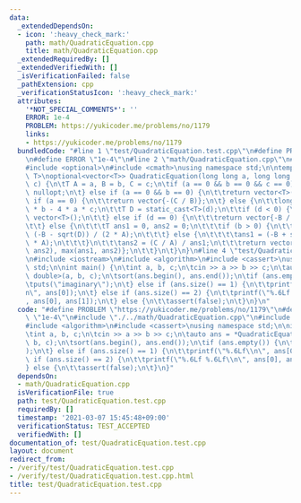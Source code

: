 ```yaml
---
data:
  _extendedDependsOn:
  - icon: ':heavy_check_mark:'
    path: math/QuadraticEquation.cpp
    title: math/QuadraticEquation.cpp
  _extendedRequiredBy: []
  _extendedVerifiedWith: []
  _isVerificationFailed: false
  _pathExtension: cpp
  _verificationStatusIcon: ':heavy_check_mark:'
  attributes:
    '*NOT_SPECIAL_COMMENTS*': ''
    ERROR: 1e-4
    PROBLEM: https://yukicoder.me/problems/no/1179
    links:
    - https://yukicoder.me/problems/no/1179
  bundledCode: "#line 1 \"test/QuadraticEquation.test.cpp\"\n#define PROBLEM \"https://yukicoder.me/problems/no/1179\"\
    \n#define ERROR \"1e-4\"\n#line 2 \"math/QuadraticEquation.cpp\"\n#include <vector>\n\
    #include <optional>\n#include <cmath>\nusing namespace std;\n\ntemplate <class\
    \ T>\noptional<vector<T>> QuadraticEquation(long long a, long long b, long long\
    \ c) {\n\tT A = a, B = b, C = c;\n\tif (a == 0 && b == 0 && c == 0) {\n\t\treturn\
    \ nullopt;\n\t} else if (a == 0 && b == 0) {\n\t\treturn vector<T>();\n\t} else\
    \ if (a == 0) {\n\t\treturn vector{-(C / B)};\n\t} else {\n\t\tlong long d = b\
    \ * b - 4 * a * c;\n\t\tT D = static_cast<T>(d);\n\t\tif (d < 0) {\n\t\t\treturn\
    \ vector<T>();\n\t\t} else if (d == 0) {\n\t\t\treturn vector{-B / (2 * A)};\n\
    \t\t} else {\n\t\t\tT ans1 = 0, ans2 = 0;\n\t\t\tif (b > 0) {\n\t\t\t\tans1 =\
    \ (-B - sqrt(D)) / (2 * A);\n\t\t\t} else {\n\t\t\t\tans1 = (-B + sqrt(D)) / (2\
    \ * A);\n\t\t\t}\n\t\t\tans2 = (C / A) / ans1;\n\t\t\treturn vector{min(ans1,\
    \ ans2), max(ans1, ans2)};\n\t\t}\n\t}\n}\n#line 4 \"test/QuadraticEquation.test.cpp\"\
    \n#include <iostream>\n#include <algorithm>\n#include <cassert>\nusing namespace\
    \ std;\n\nint main() {\n\tint a, b, c;\n\tcin >> a >> b >> c;\n\tauto ans = *QuadraticEquation<long\
    \ double>(a, b, c);\n\tsort(ans.begin(), ans.end());\n\tif (ans.empty()) {\n\t\
    \tputs(\"imaginary\");\n\t} else if (ans.size() == 1) {\n\t\tprintf(\"%.6Lf\\\
    n\", ans[0]);\n\t} else if (ans.size() == 2) {\n\t\tprintf(\"%.6Lf %.6Lf\\n\"\
    , ans[0], ans[1]);\n\t} else {\n\t\tassert(false);\n\t}\n}\n"
  code: "#define PROBLEM \"https://yukicoder.me/problems/no/1179\"\n#define ERROR\
    \ \"1e-4\"\n#include \"./../math/QuadraticEquation.cpp\"\n#include <iostream>\n\
    #include <algorithm>\n#include <cassert>\nusing namespace std;\n\nint main() {\n\
    \tint a, b, c;\n\tcin >> a >> b >> c;\n\tauto ans = *QuadraticEquation<long double>(a,\
    \ b, c);\n\tsort(ans.begin(), ans.end());\n\tif (ans.empty()) {\n\t\tputs(\"imaginary\"\
    );\n\t} else if (ans.size() == 1) {\n\t\tprintf(\"%.6Lf\\n\", ans[0]);\n\t} else\
    \ if (ans.size() == 2) {\n\t\tprintf(\"%.6Lf %.6Lf\\n\", ans[0], ans[1]);\n\t\
    } else {\n\t\tassert(false);\n\t}\n}"
  dependsOn:
  - math/QuadraticEquation.cpp
  isVerificationFile: true
  path: test/QuadraticEquation.test.cpp
  requiredBy: []
  timestamp: '2021-03-07 15:45:48+09:00'
  verificationStatus: TEST_ACCEPTED
  verifiedWith: []
documentation_of: test/QuadraticEquation.test.cpp
layout: document
redirect_from:
- /verify/test/QuadraticEquation.test.cpp
- /verify/test/QuadraticEquation.test.cpp.html
title: test/QuadraticEquation.test.cpp
---
```

